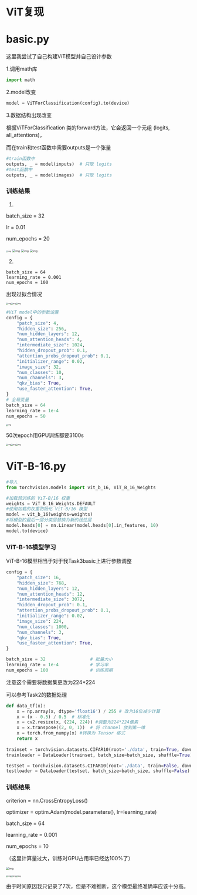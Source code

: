 # ViT复现

# basic.py

这里我尝试了自己构建ViT模型并自己设计参数

1.调用math库

```python
import math
```

2.model改变

```python
model = ViTForClassification(config).to(device)
```

3.数据结构出现改变

根据ViTForClassification 类的forward方法，它会返回一个元组 (logits, all_attentions)，

而在train和test函数中需要outputs是一个张量

```python
#train函数中
outputs, _ = model(inputs)  # 只取 logits
#test函数中
outputs, _ = model(images)  # 只取 logits
```

### 训练结果

1.

batch_size = 32

lr = 0.01

num_epochs = 20

<img src="https://raw.githubusercontent.com/Davereminisce/image/fbff3b92f255a478edadd4718ddcdc5847978bb2/%7B27840506-0C81-4AA6-BC3F-829AB2417CA4%7D.png" alt="img" style="zoom:33%;" />

<img src="https://raw.githubusercontent.com/Davereminisce/image/1edc4f8aa1f63205847bb290e7aeec01c400468b/%7B98FDCC2A-0914-4128-8057-B8F518C7CE02%7D.png" alt="img" style="zoom:50%;" />

<img src="https://raw.githubusercontent.com/Davereminisce/image/d423132f3a54d540c38527eb260c1da1fc8312cd/%7B5A6D0E8D-6EB6-4444-89E0-FF0244D65474%7D.png" alt="img" style="zoom:50%;" />

<img src="https://raw.githubusercontent.com/Davereminisce/image/3ec5156a879f1d3c4074735f1fcfac179fa0792b/%7B2C3F5BDF-E0E6-486E-8CF5-3E1C1B71479A%7D.png" alt="img" style="zoom:50%;" />

2.

```
batch_size = 64
learning_rate = 0.001
num_epochs = 100 
```

出现过拟合情况

<img src="https://raw.githubusercontent.com/Davereminisce/image/2de433a14aaeb1173905d9f1afae10dea75f6c9c/%7B2487CE23-5269-4819-B5E6-64FA7E3102D4%7D.png" alt="img" style="zoom:33%;" /><img src="https://raw.githubusercontent.com/Davereminisce/image/c3f36de258b2e78979dc84ada1c17160b478338c/%7B4DB945BC-FE61-4530-A47E-980BE71EEA44%7D.png" alt="img" style="zoom:33%;" /><img src="https://raw.githubusercontent.com/Davereminisce/image/d1e5fea224c29fe765010a6b3520d0a1e46aa19c/%7B4AB310F4-6676-4339-AA13-118545B9B0E3%7D.png" alt="img" style="zoom: 33%;" />

```python
#ViT model中的参数设置
config = {
    "patch_size": 4,
    "hidden_size": 256,
    "num_hidden_layers": 12,
    "num_attention_heads": 4,
    "intermediate_size": 1024,
    "hidden_dropout_prob": 0.1,
    "attention_probs_dropout_prob": 0.1,
    "initializer_range": 0.02,
    "image_size": 32,
    "num_classes": 10,
    "num_channels": 3,
    "qkv_bias": True,
    "use_faster_attention": True,
}
# 全局变量
batch_size = 64
learning_rate = 1e-4
num_epochs = 50
```

<img src="https://raw.githubusercontent.com/Davereminisce/image/74a1366aaeafc2491c59f13935520438a6cacf0c/%7B65C3E098-EF15-4D46-81DA-D813A5A89E2B%7D.png" alt="img" style="zoom: 33%;" />

50次epoch用GPU训练都要3100s

<img src="https://raw.githubusercontent.com/Davereminisce/image/fbd04e623ae4e2aa5ed888d257ce6941bdb298b2/%7B979B5728-A24A-44D2-9AF3-AE5C815FFFC0%7D.png" alt="img" style="zoom:33%;" /><img src="https://raw.githubusercontent.com/Davereminisce/image/c8e9cc2131fe5c0aa38fda90724d2bddedfee8a5/%7BD98653F4-2F61-4892-9B1D-10185F00A177%7D.png" alt="img" style="zoom:33%;" /><img src="https://raw.githubusercontent.com/Davereminisce/image/a56684babdd30599938b92128bc98d8a971cc91f/%7BD9B16E08-6621-4148-ADDA-04DFCD4BBC3C%7D.png" alt="img" style="zoom:33%;" />

# ViT-B-16.py

```python
#导入
from torchvision.models import vit_b_16, ViT_B_16_Weights

#加载预训练的 ViT-B/16 权重
weights = ViT_B_16_Weights.DEFAULT
#使用加载的权重初始化 ViT-B/16 模型
model = vit_b_16(weights=weights)
#将模型的最后一层分类层替换为新的线性层
model.heads[0] = nn.Linear(model.heads[0].in_features, 10)
model.to(device)
```

### ViT-B-16模型学习

ViT-B-16模型相当于对于我Task3basic上进行参数调整

```python
config = {
    "patch_size": 16,
    "hidden_size": 768,
    "num_hidden_layers": 12,
    "num_attention_heads": 12,
    "intermediate_size": 3072,
    "hidden_dropout_prob": 0.1,
    "attention_probs_dropout_prob": 0.1,
    "initializer_range": 0.02,
    "image_size": 224,
    "num_classes": 1000,
    "num_channels": 3, 
    "qkv_bias": True,
    "use_faster_attention": True, 
}

batch_size = 32                 # 批量大小
learning_rate = 1e-4            # 学习率
num_epochs = 100                # 训练周期
```

注意这个需要将数据集更改为224*224

可以参考Task2的数据处理

```python
def data_tf(x):
    x = np.array(x, dtype='float16') / 255 # 改为16位减少计算
    x = (x - 0.5) / 0.5  # 标准化
    x = cv2.resize(x, (224, 224)) #调整为224*224像素
    x = x.transpose((2, 0, 1))  # 将 channel 放到第一维
    x = torch.from_numpy(x) #转换为 Tensor 格式
    return x
    
trainset = torchvision.datasets.CIFAR10(root='./data', train=True, download=True, transform=data_tf)
trainloader = DataLoader(trainset, batch_size=batch_size, shuffle=True)

testset = torchvision.datasets.CIFAR10(root='./data', train=False, download=True, transform=data_tf)
testloader = DataLoader(testset, batch_size=batch_size, shuffle=False)
```

### 训练结果

criterion = nn.CrossEntropyLoss()

optimizer = optim.Adam(model.parameters(), lr=learning_rate)

batch_size = 64

learning_rate = 0.001

num_epochs = 10

（这里计算量过大，训练时GPU占用率已经达100%了）

<img src="https://raw.githubusercontent.com/Davereminisce/image/bdce16e6db975363c1a76aabf411b4670753ec0a/%7B5C011AAC-6A9C-4256-8465-4E1E19E76D32%7D.png" alt="img" style="zoom:50%;" />

<img src="https://raw.githubusercontent.com/Davereminisce/image/8a488b325194c0b79d708a664cc76f159cd4685b/%7B1097D2A5-FED2-4A5C-B414-638D2C306B07%7D.png" alt="img" style="zoom:33%;" /><img src="https://raw.githubusercontent.com/Davereminisce/image/4425984e3963625bc775e829ddb2d00eff172830/%7BD6EC4C2A-B99E-42EA-BEAD-60238192F86A%7D.png" alt="img" style="zoom:33%;" /><img src="https://raw.githubusercontent.com/Davereminisce/image/027ad0932be8d9a62ace805859e0d0e332a641a3/%7B5DA88595-EF28-4AB3-8772-CBD8CD02C635%7D.png" alt="img" style="zoom:33%;" />

由于时间原因我只记录了7次，但是不难推断，这个模型最终准确率应该十分高。
